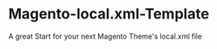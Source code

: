 Magento-local.xml-Template
==========================

A great Start for your next Magento Theme's local.xml file